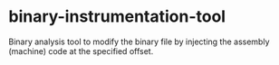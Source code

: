 # binary-instrumentation-tool
Binary analysis tool to modify the binary file by injecting the assembly (machine) code at the specified offset.

